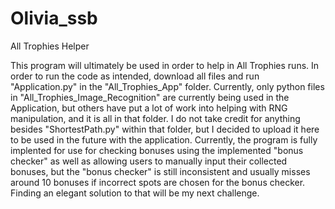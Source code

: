 # Olivia_ssb
All Trophies Helper

This program will ultimately be used in order to help in All Trophies runs. In order to run the code as intended, download all files and run "Application.py" in the "All_Trophies_App" folder. Currently, only python files in "All_Trophies_Image_Recognition" are currently being used in the Application, but others have put a lot of work into helping with RNG manipulation, and it is all in that folder. I do not take credit for anything besides "ShortestPath.py" within that folder, but I decided to upload it here to be used in the future with the application. Currently, the program is fully implented for use for checking bonuses using the implemented "bonus checker" as well as allowing users to manually input their collected bonuses, but the "bonus checker" is still inconsistent and usually misses around 10 bonuses if incorrect spots are chosen for the bonus checker. Finding an elegant solution to that will be my next challenge.
